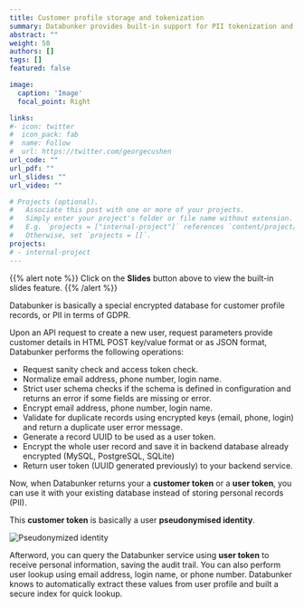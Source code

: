 ```yaml
---
title: Customer profile storage and tokenization
summary: Databunker provides built-in support for PII tokenization and storage.
abstract: ""
weight: 50
authors: []
tags: []
featured: false

image:
  caption: 'Image'
  focal_point: Right

links:
#- icon: twitter
#  icon_pack: fab
#  name: Follow
#  url: https://twitter.com/georgecushen
url_code: ""
url_pdf: ""
url_slides: ""
url_video: ""

# Projects (optional).
#   Associate this post with one or more of your projects.
#   Simply enter your project's folder or file name without extension.
#   E.g. `projects = ["internal-project"]` references `content/project/deep-learning/index.md`.
#   Otherwise, set `projects = []`.
projects:
# - internal-project
---
```


{{% alert note %}}
Click on the **Slides** button above to view the built-in slides feature.
{{% /alert %}}

Databunker is basically a special encrypted database for customer profile records, or PII in terms of GDPR.

Upon an API request to create a new user, request parameters provide customer details in HTML POST key/value format or as JSON format, Databunker performs the following operations:

- Request sanity check and access token check.
- Normalize email address, phone number, login name.
- Strict user schema checks if the schema is defined in configuration and returns an error if some fields are missing or error.
- Encrypt email address, phone number, login name.
- Validate for duplicate records using encrypted keys (email, phone, login) and return a duplicate user error message.
- Generate a record UUID to be used as a user token.
- Encrypt the whole user record and save it in backend database already encrypted (MySQL, PostgreSQL, SQLite)
- Return user token (UUID generated previously) to your backend service.

Now, when Databunker returns your a **customer token** or a **user token**, you can use it with your existing database instead of storing personal records (PII).

This **customer token** is basically a user **pseudonymised identity**.

![Pseudonymized identity](/img/pseudonymized-identity.png)

Afterword, you can query the Databunker service using **user token** to receive personal information, saving the audit trail. You can also perform user lookup using email address, login name, or phone number. Databunker knows to automatically extract these values from user profile and built a secure index for quick lookup.
